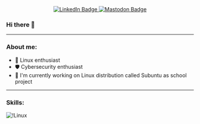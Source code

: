 <div id="badges" align="center">
  <a href="www.linkedin.com/in/anežka-lábusová-b7936a226">
    <img src="https://img.shields.io/badge/LinkedIn-blue?style=for-the-badge&logo=linkedin&logoColor=white" alt="LinkedIn Badge"/>
  </a>
  <a href="https://mastodon.social/@GoldenFlash">
<img src="https://img.shields.io/badge/Mastodon-6364ff?logo=mastodon&logoColor=white&style=for-the-badge" alt="Mastodon Badge"/>
  </a>
</div>


### Hi there 👋

---

### About me:
- 🐧 Linux enthusiast
- 🛡️ Cybersecurity enthusiast
- 🔭 I'm currently working on Linux distribution called Subuntu as school project

---

### Skills:
<div id="skills">
  <img src="https://img.shields.io/badge/Linux-yellow?style=for-the-badge&logo=linux&logoColor=white" alt=!Linux Badge"/>
</div>
<!--
**GoldenFlash7/GoldenFlash7** is a ✨ _special_ ✨ repository because its `README.md` (this file) appears on your GitHub profile.

Here are some ideas to get you started:

- 🔭 I’m currently working on ...
- 🌱 I’m currently learning ...
- 👯 I’m looking to collaborate on ...
- 🤔 I’m looking for help with ...
- 💬 Ask me about ...
- 📫 How to reach me: ...
- 😄 Pronouns: ...
- ⚡ Fun fact: ...
-->

